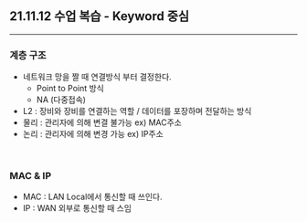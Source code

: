 ## 21.11.12 수업 복습 - Keyword 중심
---

### __계층 구조__
+ 네트워크 망을 짤 때 연결방식 부터 결정한다.
  + Point to Point 방식
  + NA (다중접속)
+ L2 : 장비와 장비를 연결하는 역할 / 데이터를 포장하며 전달하는 방식
+ 물리 : 관리자에 의해 변결 불가능 ex) MAC주소
+ 논리 : 관리자에 의해 변경 가능 ex) IP주소

<br>

### __MAC & IP__
+ MAC : LAN Local에서 통신할 때 쓰인다.
+ IP : WAN 외부로 통신할 때 스임